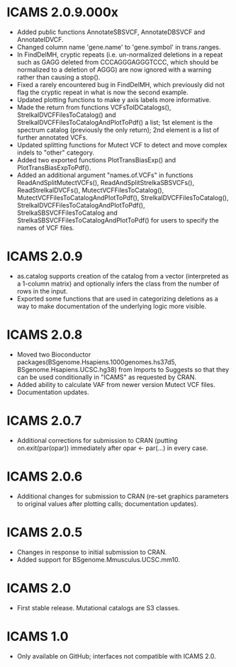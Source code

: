 # ICAMS 2.0.9.000x
* Added public functions AnnotateSBSVCF, AnnotateDBSVCF and
  AnnotateIDVCF.
* Changed column name 'gene.name' to 'gene.symbol' in trans.ranges.
* In FindDelMH, cryptic repeats (i.e. un-normalized deletions in a repeat 
  such as GAGG deleted from CCCAGGGAGGGTCCC, which should be normalized
  to a deletion of AGGG) are now ignored with a warning rather than
  causing a stop().
* Fixed a rarely encountered bug in FindDelMH, which previously did not flag the
  cryptic repeat in what is now the second example.
* Updated plotting functions to make y axis labels more informative.
* Made the return from functions VCFsToIDCatalogs(), StrelkaIDVCFFilesToCatalog()
and StrelkaIDVCFFilesToCatalogAndPlotToPdf() a list; 1st element is the spectrum catalog (previously the only return); 2nd element is a list of further annotated VCFs.
* Updated splitting functions for Mutect VCF to detect and move complex
  indels to "other" category.
* Added two exported functions PlotTransBiasExp() and PlotTransBiasExpToPdf().
* Added an additional argument "names.of.VCFs" in functions
ReadAndSplitMutectVCFs(), ReadAndSplitStrelkaSBSVCFs(), ReadStrelkaIDVCFs(),
MutectVCFFilesToCatalog(), MutectVCFFilesToCatalogAndPlotToPdf(),
StrelkaIDVCFFilesToCatalog(), StrelkaIDVCFFilesToCatalogAndPlotToPdf(),
StrelkaSBSVCFFilesToCatalog and StrelkaSBSVCFFilesToCatalogAndPlotToPdf()
for users to specify the names of VCF files.

# ICAMS 2.0.9
* as.catalog supports creation of the catalog from a vector (interpreted
  as a 1-column matrix) and optionally infers the class from the
  number of rows in the input.
* Exported some functions that are used in categorizing deletions as 
  a way to make documentation of the underlying logic more visible.

# ICAMS 2.0.8
* Moved two Bioconductor packages(BSgenome.Hsapiens.1000genomes.hs37d5, 
  BSgenome.Hsapiens.UCSC.hg38) from Imports to Suggests so that they can
  be used conditionally in "ICAMS" as requested by CRAN.
* Added ability to calculate VAF from newer version Mutect VCF files.
* Documentation updates.

# ICAMS 2.0.7
* Additional corrections for submission to CRAN
  (putting on.exit(par(opar)) immediately after
  opar <- par(...)
  in every case.

# ICAMS 2.0.6
* Additional changes for submission to CRAN (re-set
  graphics parameters to original values after plotting
  calls; documentation updates).

# ICAMS 2.0.5
* Changes in response to initial submission to CRAN.
* Added support for BSgenome.Mmusculus.UCSC.mm10. 

# ICAMS 2.0
* First stable release. Mutational catalogs are S3 classes.

# ICAMS 1.0
* Only available on GitHub; interfaces not compatible with ICAMS 2.0.

